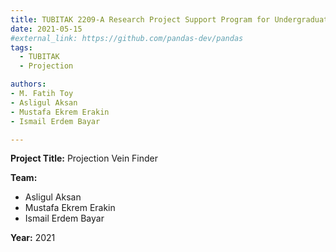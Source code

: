 ```yaml
---
title: TUBITAK 2209-A Research Project Support Program for Undergraduate Students
date: 2021-05-15
#external_link: https://github.com/pandas-dev/pandas
tags:
  - TUBITAK
  - Projection 

authors:
- M. Fatih Toy
- Asligul Aksan
- Mustafa Ekrem Erakin
- Ismail Erdem Bayar

---
```


**Project Title:** Projection Vein Finder

**Team:** 
- Asligul Aksan
- Mustafa Ekrem Erakin
- Ismail Erdem Bayar

**Year:** 2021
